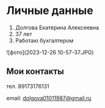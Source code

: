 # Личные данные

1. Долгова Екатерина Алексеевна
2. 37 лет
3. Работаю бухгалтером
   
![фото](2023-12-26 10-57-37.JPG)

## Мои контакты 
   
тел. 89173176131

email: dolgova01011987@gmail.ru

